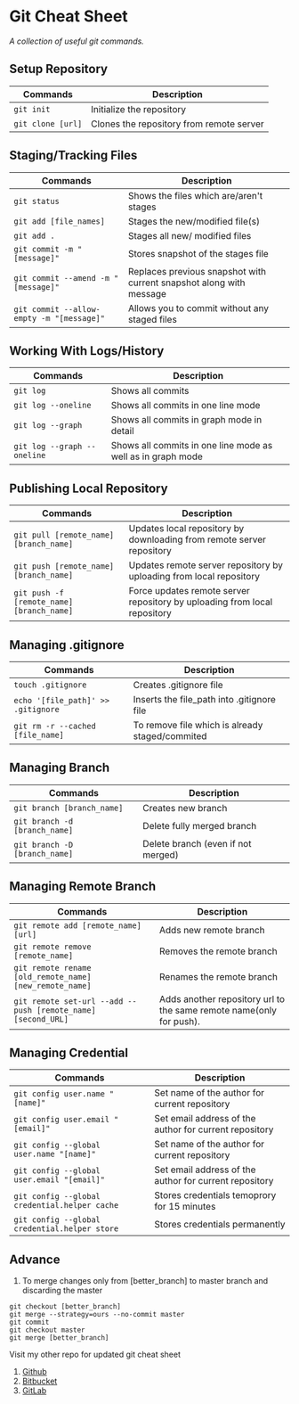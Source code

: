 Git Cheat Sheet
====================
_A collection of useful git commands._

## Setup Repository
Commands|Description
--------|-----------
`git init`|Initialize the repository
`git clone [url]`|Clones the repository from remote server

## Staging/Tracking Files
Commands|Description
--------|-----------
`git status`|Shows the files which are/aren't stages
`git add [file_names]`|Stages the new/modified file(s) 
`git add .`|Stages all new/ modified files
`git commit -m "[message]"`|Stores snapshot of the stages file
`git commit --amend -m "[message]"`|Replaces previous snapshot with current snapshot along with message
`git commit --allow-empty -m "[message]"`|Allows you to commit without any staged files

## Working With Logs/History
Commands|Description
--------|-----------
`git log`|Shows all commits
`git log --oneline`|Shows all commits in one line mode
`git log --graph`|Shows all commits in graph mode in detail
`git log --graph --oneline`|Shows all commits in one line mode as well as in graph mode

## Publishing Local Repository
Commands|Description
--------|-----------
`git pull [remote_name] [branch_name]`|Updates local repository by downloading from remote server repository
`git push [remote_name] [branch_name]`|Updates remote server repository by uploading from local repository
`git push -f [remote_name] [branch_name]`|Force updates remote server repository by uploading from local repository

## Managing .gitignore
Commands|Description
--------|-----------
`touch .gitignore`|Creates .gitignore file
`echo '[file_path]' >> .gitignore`|Inserts the file_path into .gitignore file
`git rm -r --cached [file_name]`|To remove file which is already staged/commited

## Managing Branch
Commands|Description
--------|----------
`git branch [branch_name]`|Creates new branch
`git branch -d [branch_name]`|Delete fully merged branch
`git branch -D [branch_name]`|Delete branch (even if not merged)

## Managing Remote Branch
Commands|Description
--------|----------
`git remote add [remote_name] [url]`|Adds new remote branch
`git remote remove [remote_name]`|Removes the remote branch
`git remote rename [old_remote_name] [new_remote_name]`|Renames the remote branch
`git remote set-url --add --push [remote_name] [second_URL]`|Adds another repository url to the same remote name(only for push).

## Managing Credential
Commands|Description
--------|----------
`git config user.name "[name]"`|Set name of the author for current repository
`git config user.email "[email]"`|Set email address of the author for current repository
`git config --global user.name "[name]"`|Set name of the author for current repository
`git config --global user.email "[email]"`|Set email address of the author for current repository
`git config --global credential.helper cache`|Stores credentials temoprory for 15 minutes
`git config --global credential.helper store`|Stores credentials permanently

## Advance
1. To merge changes only from [better_branch] to master branch and discarding the master
```
git checkout [better_branch]
git merge --strategy=ours --no-commit master
git commit 
git checkout master
git merge [better_branch]
```



Visit my other repo for updated git cheat sheet

1. [Github](https://github.com/vivekpavaskar/git-cheat-sheet)
2. [Bitbucket](https://bitbucket.org/vivekpavaskar/my-git-cheat-sheet/src/master/)
3. [GitLab](https://gitlab.com/vivekpavaskar/my-git-cheat-sheet)
